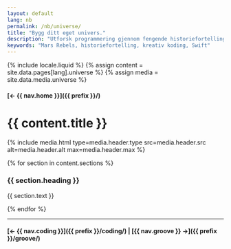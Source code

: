 ```yaml
---
layout: default
lang: nb
permalink: /nb/universe/
title: "Bygg ditt eget univers."
description: "Utforsk programmering gjennom fengende historiefortelling. Vår sci-fi-fortelling Mars Rebels gjør læring engasjerende og interaktivt."
keywords: "Mars Rebels, historiefortelling, kreativ koding, Swift"
---
```



{% include locale.liquid %}
{% assign content = site.data.pages[lang].universe %}
{% assign media = site.data.media.universe %}

#### [← {{ nav.home }}]({{ prefix }}/)

# {{ content.title }}

{% include media.html
  type=media.header.type
  src=media.header.src
  alt=media.header.alt
  max=media.header.max
%}

{% for section in content.sections %}
### {{ section.heading }}
{{ section.text }}

{% endfor %}

---

#### [← {{ nav.coding }}]({{ prefix }}/coding/) | [{{ nav.groove }} →]({{ prefix }}/groove/)
